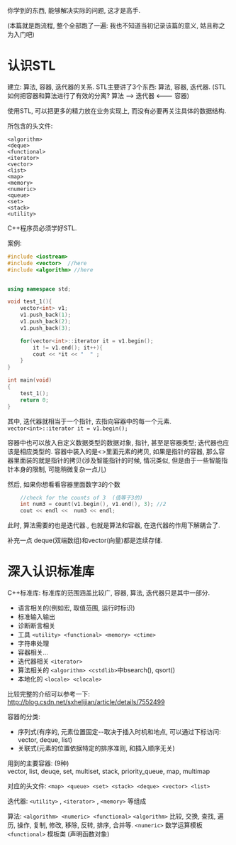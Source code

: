 你学到的东西, 能够解决实际的问题, 这才是高手.


(本篇就是跑流程, 整个全部跑了一遍: 我也不知道当初记录该篇的意义, 姑且称之为入门吧)

# 认识STL

建立: 算法, 容器, 迭代器的关系.
STL主要讲了3个东西: 算法, 容器, 迭代器.
(STL如何把容器和算法进行了有效的分离? 算法 --> 迭代器 <--- 容器)

使用STL, 可以把更多的精力放在业务实现上, 而没有必要再关注具体的数据结构.


所包含的头文件:
```
<algorithm>
<deque>
<functional>
<iterator>
<vector>
<list>
<map>
<memory>
<numeric>
<queue>
<set>
<stack>
<utility>
```

C++程序员必须学好STL.


案例:
```c++
#include <iostream>
#include <vector>  //here
#include <algorithm> //here


using namespace std;

void test_1(){
    vector<int> v1;
    v1.push_back(1);
    v1.push_back(2);
    v1.push_back(3);

    for(vector<int>::iterator it = v1.begin();
        it != v1.end(); it++){
        cout << *it << "  " ;
    }
}

int main(void)
{
    test_1();
    return 0;
}
```
其中, 迭代器就相当于一个指针, 去指向容器中的每一个元素.
`vector<int>::iterator it = v1.begin();`

容器中也可以放入自定义数据类型的数据对象, 指针, 甚至是容器类型; 迭代器也应该是相应类型的. 容器中装入的是<>里面元素的拷贝, 如果是指针的容器, 那么容器里面装的就是指针的拷贝(涉及智能指针的时候, 情况类似, 但是由于一些智能指针本身的限制, 可能稍微复杂一点儿)

然后, 如果你想看看容器里面数字3的个数
```c++
    //check for the counts of 3  (值等于3的)
    int num3 = count(v1.begin(), v1.end(), 3); //2
    cout << endl <<  num3 << endl;
```
此时, 算法需要的也是迭代器., 也就是算法和容器, 在迭代器的作用下解耦合了.

补充一点 deque(双端数组)和vector(向量)都是连续存储.



# 深入认识标准库

C++标准库:
标准库的范围涵盖比较广, 容器, 算法, 迭代器只是其中一部分.
* 语言相关的(例如宏, 取值范围, 运行时标识)
* 标准输入输出
* 诊断断言相关
* 工具 `<utility> <functional> <memory> <ctime>`
* 字符串处理
* 容器相关...
* 迭代器相关 `<iterator>`
* 算法相关的 `<algorithm> <cstdlib>`中bsearch(), qsort()
* 本地化的 `<locale> <clocale>`

比较完整的介绍可以参考一下:
http://blog.csdn.net/sxhelijian/article/details/7552499



容器的分类: 
* 序列式(有序的, 元素位置固定--取决于插入时机和地点, 可以通过下标访问: vector, deque, list)
* 关联式(元素的位置依据特定的排序准则, 和插入顺序无关)

用到的主要容器: (9种)  
vector, list, deuqe, set, multiset, stack, priority_queue, map, multimap

对应的头文件:
`<map> <queue> <set> <stack> <deque> <vector> <list>`


迭代器: `<utility>` , `<iterator>` , `<memory>` 等组成

算法: `<algorithm> <numeric> <functional>`
`<algorithm>` 比较, 交换, 查找, 遍历, 操作, 复制, 修改, 移除, 反转, 排序, 合并等.
`<numeric>` 数学运算模板
`<functional>` 模板类 (声明函数对象)

